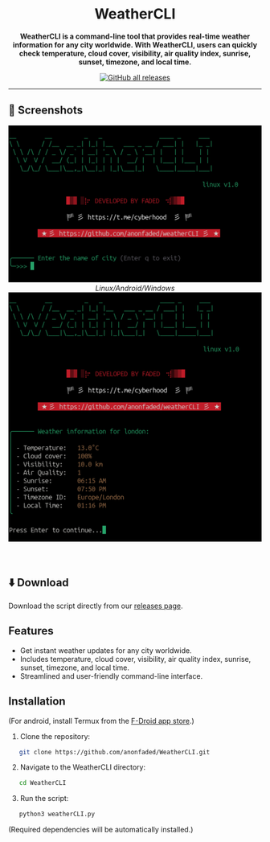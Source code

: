 <div align="center">

# WeatherCLI

**WeatherCLI is a command-line tool that provides real-time weather information for any city worldwide. With WeatherCLI, users can quickly check temperature, cloud cover, visibility, air quality index, sunrise, sunset, timezone, and local time.**

[![GitHub all releases](https://img.shields.io/github/downloads/anonfaded/weathercli/total?label=Downloads&logo=github)](https://github.com/anonfaded/weathercli/releases/)

</div>

---

## 📱 Screenshots

<div align="center">
    <img src="/img/2.png" style="width: 700px; height: auto;" >
    <br>
    <em>Linux/Android/Windows</em>
    <img src="/img/1.png" style="width: 700px; height: auto;" >
    <br>
    <br><br>
    <!-- <img src="/img/2.png" style="width: 700px; height: auto;" >
    <br>
    <em>---</em>
    <br><br> -->
    </div>
    <!-- <details>
        <summary><strong>More Screenshots</strong></summary>
        <img src="/img/3.png" style="width: 700px; height: auto;" >
        <br>
        <img src="/img/4.png" style="width: 700px; height: auto;" >
        <br>
        <img src="/img/5.png" style="width: 700px; height: auto;" >
    </details> -->


## ⬇️ Download

Download the script directly from our [releases page](https://github.com/anonfaded/weathercli/releases).


## Features

- Get instant weather updates for any city worldwide.
- Includes temperature, cloud cover, visibility, air quality index, sunrise, sunset, timezone, and local time.
- Streamlined and user-friendly command-line interface.

## Installation

(For android, install Termux from the [F-Droid app store](https://f-droid.org/F-Droid.apk).)
1. Clone the repository:

 ```bash
    git clone https://github.com/anonfaded/WeatherCLI.git
 ```

2. Navigate to the WeatherCLI directory:

 ```bash
    cd WeatherCLI
 ```

3. Run the script:

 ```bash
    python3 weatherCLI.py
 ```
(Required dependencies will be automatically installed.)